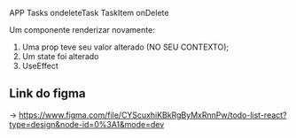 APP
Tasks ondeleteTask
TaskItem onDelete

Um componente renderizar novamente:

1. Uma prop teve seu valor alterado (NO SEU CONTEXTO);
2. Um state foi alterado
3. UseEffect

## Link do figma

-> https://www.figma.com/file/CYScuxhiKBkRgByMxRnnPw/todo-list-react?type=design&node-id=0%3A1&mode=dev
